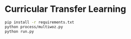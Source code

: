 # Curricular Transfer Learning

```sh
pip install -r requirements.txt
python process/multiwoz.py
python run.py
```